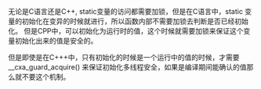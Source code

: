 无论是C语言还是C++, static变量的访问都需要加锁，但是在C语言中，static 变量的初始化在变异的时候就进行，所以函数内部不需要加锁去判断是否已经初始化。
但是CPP中，可以初始化为运行时的值，这个时候就需要加锁来保证这个变量初始化出来的值是安全的。

但是即使是在C+++中，只有初始化的时候是一个运行中的值的时候，才需要__cxa_guard_acquire() 来保证初始化多线程安全，如果是编译期间能确认的值那么就不要这个机制。

